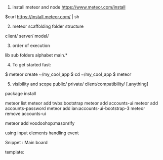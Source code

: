 1. install meteor and node 
https://www.meteor.com/install

$curl https://install.meteor.com/ | sh

2. meteor scaffolding 
folder structure

client/ 
server/ 
model/

3. order of execution
 
lib
sub folders
alphabet
main.*


4. To get started fast:

  $ meteor create ~/my_cool_app
  $ cd ~/my_cool_app
  $ meteor

5. visibility and scope
public/
private/
client/compatibility/
[.anything]


package install 

meteor list
meteor add twbs:bootstrap
meteor add accounts-ui
meteor add accounts-password
meteor add ian:accounts-ui-bootstrap-3
meteor remove accounts-ui


meteor add voodoohop:masonrify



using input elements
handling event 

Snippet : Main board 

template: <template name=snippet>
html:    {{> snippet}}
JS: Template.snippet.helper({
        snippet: function(){
            return snippet.find().fetch()
        }
})

Toolbar: data insert 

template: template name=toolbar
html:     {{>toolbar}}
JS:       Template.toolbar.event({

            'click #btnAdd': function(e){
                var textInput = $('#txtAdd)
                if(!textInput || !textInput.val()) return;
                Snippet.insert({text:textInput.val()});
                textInput.val("");
            }


})





securing application 

data transactions 
add multiple users 

$meteor remove insecure

-> access denied 

tell meteor what is allowed on server  


1.interacting with external library 

2.server-only service 
3.connection service with ddp 

4.event handling and data changes 



------- creating clean web and REST service ---------

1. Iron router (well documneted )
    install
    what user are looking for, control page, state of the app
    $meteor add iron:router
    $ meteor remove autopublish


2. Iron router template 
 applying template 
    snippet.html
    template name="main"
    
    client.js
    Route.configure(
        layoutTemplate:"main"
    )
   global 
    REST.js
    Route.route() : Header metadata


 
3. createing REST endpoint
    
    support post 
    edit via PUT 
    removing with DELETE
    
    postman chrome extension
    $ meteor npm install --save bcrypt

----- responsive ui ---------




